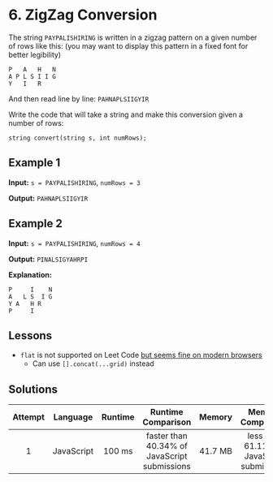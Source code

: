 # 6. ZigZag Conversion

The string `PAYPALISHIRING` is written in a zigzag pattern on a given number of rows like this: (you may want to display this pattern in a fixed font for better legibility)

```
P   A   H   N
A P L S I I G
Y   I   R
```

And then read line by line: `PAHNAPLSIIGYIR`

Write the code that will take a string and make this conversion given a number of rows:

`string convert(string s, int numRows);`

## Example 1

**Input:** `s = PAYPALISHIRING`, `numRows = 3`

**Output:** `PAHNAPLSIIGYIR`

## Example 2

**Input:** `s = PAYPALISHIRING`, `numRows = 4`

**Output:** `PINALSIGYAHRPI`

**Explanation:**

```
P     I    N
A   L S  I G
Y A   H R
P     I
```

## Lessons

- `flat` is not supported on Leet Code [but seems fine on modern browsers](https://caniuse.com/#search=flat)
    - Can use `[].concat(...grid)` instead

## Solutions

|Attempt|Language|Runtime|Runtime Comparison|Memory|Memory Comparison|
|:-:|:-:|:-:|:-:|:-:|:-:|
|1|JavaScript|100 ms|faster than 40.34% of JavaScript submissions|41.7 MB|less than 61.11% of JavaScript submissions|
